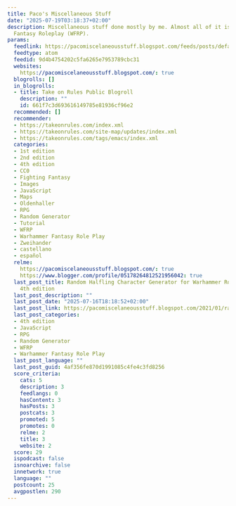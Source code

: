 ```yaml
---
title: Paco's Miscellaneous Stuff
date: "2025-07-19T03:18:37+02:00"
description: Miscellaneous stuff done mostly by me. Almost all of it is for Warhammer
  Fantasy Roleplay (WFRP).
params:
  feedlink: https://pacomiscelaneousstuff.blogspot.com/feeds/posts/default
  feedtype: atom
  feedid: 9d4b4754202c5fa6265e7953789cbc31
  websites:
    https://pacomiscelaneousstuff.blogspot.com/: true
  blogrolls: []
  in_blogrolls:
  - title: Take on Rules Public Blogroll
    description: ""
    id: 661f7c3d693616149785e81936cf96e2
  recommended: []
  recommender:
  - https://takeonrules.com/index.xml
  - https://takeonrules.com/site-map/updates/index.xml
  - https://takeonrules.com/tags/emacs/index.xml
  categories:
  - 1st edition
  - 2nd edition
  - 4th edition
  - CC0
  - Fighting Fantasy
  - Images
  - JavaScript
  - Maps
  - Oldenhaller
  - RPG
  - Random Generator
  - Tutorial
  - WFRP
  - Warhammer Fantasy Role Play
  - Zweihander
  - castellano
  - español
  relme:
    https://pacomiscelaneousstuff.blogspot.com/: true
    https://www.blogger.com/profile/05178264812521956042: true
  last_post_title: Random Halfling Character Generator for Warhammer Rolepaying Game
    4th edition
  last_post_description: ""
  last_post_date: "2025-07-16T18:18:52+02:00"
  last_post_link: https://pacomiscelaneousstuff.blogspot.com/2021/01/random-halfling-character-generator-for.html
  last_post_categories:
  - 4th edition
  - JavaScript
  - RPG
  - Random Generator
  - WFRP
  - Warhammer Fantasy Role Play
  last_post_language: ""
  last_post_guid: 4af356fe870d1991085c4fe4c3fd8256
  score_criteria:
    cats: 5
    description: 3
    feedlangs: 0
    hasContent: 3
    hasPosts: 3
    postcats: 3
    promoted: 5
    promotes: 0
    relme: 2
    title: 3
    website: 2
  score: 29
  ispodcast: false
  isnoarchive: false
  innetwork: true
  language: ""
  postcount: 25
  avgpostlen: 290
---
```

